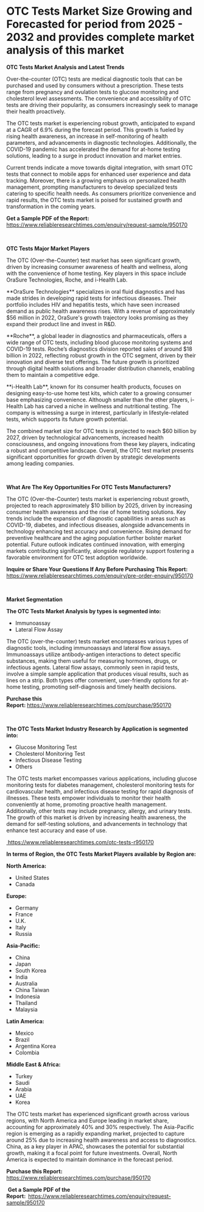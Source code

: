 <p><h1>OTC Tests Market Size Growing and Forecasted for period from 2025 - 2032 and provides complete market analysis of this market</h1></p><p><strong>OTC Tests Market Analysis and Latest Trends</strong></p>
<p><p>Over-the-counter (OTC) tests are medical diagnostic tools that can be purchased and used by consumers without a prescription. These tests range from pregnancy and ovulation tests to glucose monitoring and cholesterol level assessments. The convenience and accessibility of OTC tests are driving their popularity, as consumers increasingly seek to manage their health proactively.</p><p>The OTC tests market is experiencing robust growth, anticipated to expand at a CAGR of 6.9% during the forecast period. This growth is fueled by rising health awareness, an increase in self-monitoring of health parameters, and advancements in diagnostic technologies. Additionally, the COVID-19 pandemic has accelerated the demand for at-home testing solutions, leading to a surge in product innovation and market entries.</p><p>Current trends indicate a move towards digital integration, with smart OTC tests that connect to mobile apps for enhanced user experience and data tracking. Moreover, there is a growing emphasis on personalized health management, prompting manufacturers to develop specialized tests catering to specific health needs. As consumers prioritize convenience and rapid results, the OTC tests market is poised for sustained growth and transformation in the coming years.</p></p>
<p><strong>Get a Sample PDF of the Report:&nbsp;</strong> <a href="https://www.reliableresearchtimes.com/enquiry/request-sample/950170?utm_campaign=3724&utm_medium=2&utm_source=Github&utm_content=ia&utm_term=16042025&utm_id=otc-tests">https://www.reliableresearchtimes.com/enquiry/request-sample/950170</a></p>
<p>&nbsp;</p>
<p><strong>OTC Tests Major Market Players</strong></p>
<p><p>The OTC (Over-the-Counter) test market has seen significant growth, driven by increasing consumer awareness of health and wellness, along with the convenience of home testing. Key players in this space include OraSure Technologies, Roche, and i-Health Lab.</p><p>**OraSure Technologies** specializes in oral fluid diagnostics and has made strides in developing rapid tests for infectious diseases. Their portfolio includes HIV and hepatitis tests, which have seen increased demand as public health awareness rises. With a revenue of approximately $56 million in 2022, OraSure's growth trajectory looks promising as they expand their product line and invest in R&D.</p><p>**Roche**, a global leader in diagnostics and pharmaceuticals, offers a wide range of OTC tests, including blood glucose monitoring systems and COVID-19 tests. Roche’s diagnostics division reported sales of around $18 billion in 2022, reflecting robust growth in the OTC segment, driven by their innovation and diverse test offerings. The future growth is prioritized through digital health solutions and broader distribution channels, enabling them to maintain a competitive edge.</p><p>**i-Health Lab**, known for its consumer health products, focuses on designing easy-to-use home test kits, which cater to a growing consumer base emphasizing convenience. Although smaller than the other players, i-Health Lab has carved a niche in wellness and nutritional testing. The company is witnessing a surge in interest, particularly in lifestyle-related tests, which supports its future growth potential.</p><p>The combined market size for OTC tests is projected to reach $60 billion by 2027, driven by technological advancements, increased health consciousness, and ongoing innovations from these key players, indicating a robust and competitive landscape. Overall, the OTC test market presents significant opportunities for growth driven by strategic developments among leading companies.</p></p>
<p>&nbsp;</p>
<p><strong>What Are The Key Opportunities For OTC Tests Manufacturers?</strong></p>
<p><p>The OTC (Over-the-Counter) tests market is experiencing robust growth, projected to reach approximately $10 billion by 2025, driven by increasing consumer health awareness and the rise of home testing solutions. Key trends include the expansion of diagnostic capabilities in areas such as COVID-19, diabetes, and infectious diseases, alongside advancements in technology enhancing test accuracy and convenience. Rising demand for preventive healthcare and the aging population further bolster market potential. Future outlook indicates continued innovation, with emerging markets contributing significantly, alongside regulatory support fostering a favorable environment for OTC test adoption worldwide.</p></p>
<p><strong>Inquire or Share Your Questions If Any Before Purchasing This Report:</strong> <a href="https://www.reliableresearchtimes.com/enquiry/pre-order-enquiry/950170?utm_campaign=3724&utm_medium=2&utm_source=Github&utm_content=ia&utm_term=16042025&utm_id=otc-tests">https://www.reliableresearchtimes.com/enquiry/pre-order-enquiry/950170</a></p>
<p>&nbsp;</p>
<p><strong>Market Segmentation</strong></p>
<p><strong>The OTC Tests Market Analysis by types is segmented into:</strong></p>
<p><ul><li>Immunoassay</li><li>Lateral Flow Assay</li></ul></p>
<p><p>The OTC (over-the-counter) tests market encompasses various types of diagnostic tools, including immunoassays and lateral flow assays. Immunoassays utilize antibody-antigen interactions to detect specific substances, making them useful for measuring hormones, drugs, or infectious agents. Lateral flow assays, commonly seen in rapid tests, involve a simple sample application that produces visual results, such as lines on a strip. Both types offer convenient, user-friendly options for at-home testing, promoting self-diagnosis and timely health decisions.</p></p>
<p><strong>Purchase this Report:&nbsp;</strong><a href="https://www.reliableresearchtimes.com/purchase/950170?utm_campaign=3724&utm_medium=2&utm_source=Github&utm_content=ia&utm_term=16042025&utm_id=otc-tests">https://www.reliableresearchtimes.com/purchase/950170</a></p>
<p>&nbsp;</p>
<p><strong>The OTC Tests Market Industry Research by Application is segmented into:</strong></p>
<p><ul><li>Glucose Monitoring Test</li><li>Cholesterol Monitoring Test</li><li>Infectious Disease Testing</li><li>Others</li></ul></p>
<p><p>The OTC tests market encompasses various applications, including glucose monitoring tests for diabetes management, cholesterol monitoring tests for cardiovascular health, and infectious disease testing for rapid diagnosis of illnesses. These tests empower individuals to monitor their health conveniently at home, promoting proactive health management. Additionally, other tests may include pregnancy, allergy, and urinary tests. The growth of this market is driven by increasing health awareness, the demand for self-testing solutions, and advancements in technology that enhance test accuracy and ease of use.</p></p>
<p><a href="https://www.reliableresearchtimes.com/otc-tests-r950170?utm_campaign=3724&utm_medium=2&utm_source=Github&utm_content=ia&utm_term=16042025&utm_id=otc-tests">&nbsp;https://www.reliableresearchtimes.com/otc-tests-r950170</a></p>
<p><strong>In terms of Region, the OTC Tests Market Players available by Region are:</strong></p>
<p>
    <p> <strong> North America: </strong>
        <ul>
            <li>United States</li>
            <li>Canada</li>
        </ul>
        </p> 
    <p> <strong> Europe: </strong>
        <ul>
            <li>Germany</li>
            <li>France</li>
            <li>U.K.</li>
            <li>Italy</li>
            <li>Russia</li>
        </ul>
        </p> 
    <p> <strong> Asia-Pacific: </strong>
        <ul>
            <li>China</li>
            <li>Japan</li>
            <li>South Korea</li>
            <li>India</li>
            <li>Australia</li>
            <li>China Taiwan</li>
            <li>Indonesia</li>
            <li>Thailand</li>
            <li>Malaysia</li>
        </ul>
        </p> 
    <p> <strong> Latin America: </strong>
        <ul>
            <li>Mexico</li>
            <li>Brazil</li>
            <li>Argentina Korea</li>
            <li>Colombia</li>
        </ul>
        </p> 
    <p> <strong> Middle East & Africa: </strong>
        <ul>
            <li>Turkey</li>
            <li>Saudi</li>
            <li>Arabia</li>
            <li>UAE</li>
            <li>Korea</li>
        </ul>
    </p>
    </p>
<p><p>The OTC tests market has experienced significant growth across various regions, with North America and Europe leading in market share, accounting for approximately 40% and 30% respectively. The Asia-Pacific region is emerging as a rapidly expanding market, projected to capture around 25% due to increasing health awareness and access to diagnostics. China, as a key player in APAC, showcases the potential for substantial growth, making it a focal point for future investments. Overall, North America is expected to maintain dominance in the forecast period.</p></p>
<p><strong>Purchase this Report: </strong><a href="https://www.reliableresearchtimes.com/purchase/950170?utm_campaign=3724&utm_medium=2&utm_source=Github&utm_content=ia&utm_term=16042025&utm_id=otc-tests">https://www.reliableresearchtimes.com/purchase/950170</a></p>
<p>&nbsp;<strong>Get a Sample PDF of the Report:&nbsp;&nbsp;</strong><a href="https://www.reliableresearchtimes.com/enquiry/request-sample/950170?utm_campaign=3724&utm_medium=2&utm_source=Github&utm_content=ia&utm_term=16042025&utm_id=otc-tests">https://www.reliableresearchtimes.com/enquiry/request-sample/950170</a></p>
<p><strong></strong></p>
<p><p></p><p></p><p></p></p>